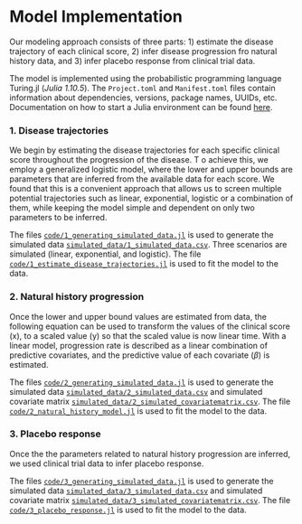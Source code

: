 # Model Implementation

Our modeling approach consists of three parts: 1) estimate the disease trajectory of each clinical score, 2) infer disease progression fro natural history data, and 3) infer placebo response from clinical trial data. 


The model is implemented using the probabilistic programming language Turing.jl (_Julia 1.10.5_). 
The `Project.toml` and `Manifest.toml` files contain information about dependencies, versions, package names, UUIDs, etc. 
Documentation on how to start a Julia environment can be found [here](https://pkgdocs.julialang.org/v1/environments/#Using-someone-else's-project).



### 1. Disease trajectories
We begin by estimating the disease trajectories for each specific clinical score throughout the progression of the disease. T
o achieve this, we employ a generalized logistic model, where the lower and upper bounds are parameters that are inferred from the available data for each score.
We found that this is a convenient approach that allows us to screen multiple potential trajectories such as linear, exponential, logistic or a combination of them, 
while keeping the model simple and dependent on only two parameters to be inferred. 

The files [`code/1_generating_simulated_data.jl`](https://github.com/mboareto/disease_progression_modelling/blob/main/code/1_generating_simulated_data.jl) is used to generate the simulated data
[`simulated_data/1_simulated_data.csv`](https://github.com/mboareto/disease_progression_modelling/blob/main/simulated_data/1_simulated_data.csv). Three scenarios are simulated (linear, exponential, and logistic). 
The file [`code/1_estimate_disease_trajectories.jl`](https://github.com/mboareto/disease_progression_modelling/blob/main/code/1_estimate_disease_trajectories.jl) is used to fit the model to the data. 



### 2. Natural history progression
Once the lower and upper bound values are estimated from data, the following equation can be used to transform the values of the clinical score (x), to a scaled value (y) so that the scaled value is now linear time. 
With a linear model, progression rate is described as a linear combination of predictive covariates, and the predictive value of each covariate ($\beta$) is estimated.  


The files [`code/2_generating_simulated_data.jl`](https://github.com/mboareto/disease_progression_modelling/blob/main/code/2_generating_simulated_data.jl) is used to generate the simulated data
[`simulated_data/2_simulated_data.csv`](https://github.com/mboareto/disease_progression_modelling/blob/main/simulated_data/2_simulated_data.csv) and simulated covariate matrix 
[`simulated_data/2_simulated_covariatematrix.csv`](https://github.com/mboareto/disease_progression_modelling/blob/main/simulated_data/2_simulated_covariatematrix.csv). 
The file [`code/2_natural_history_model.jl`](https://github.com/mboareto/disease_progression_modelling/blob/main/code/2_natural_history_model.jl) is used to fit the model to the data. 


### 3. Placebo response
Once the the parameters related to natural history progression are inferred, we used clinical trial data to infer placebo response. 

The files [`code/3_generating_simulated_data.jl`](https://github.com/mboareto/disease_progression_modelling/blob/main/code/3_generating_simulated_data.jl) is used to generate the simulated data
[`simulated_data/3_simulated_data.csv`](https://github.com/mboareto/disease_progression_modelling/blob/main/simulated_data/3_simulated_data.csv) and simulated covariate matrix 
[`simulated_data/3_simulated_covariatematrix.csv`](https://github.com/mboareto/disease_progression_modelling/blob/main/simulated_data/3_simulated_covariatematrix.csv). 
The file [`code/3_placebo_response.jl`](https://github.com/mboareto/disease_progression_modelling/blob/main/code/3_placebo_response.jl) is used to fit the model to the data. 

